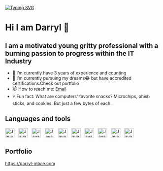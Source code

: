 [![Typing SVG](https://readme-typing-svg.demolab.com/?lines=I+am+a+Front+End+Developer;I+am+a+Machine+Learning+Expert;I+am+an+API+Developer)](https://git.io/typing-svg)
# Hi I am Darryl 👋

## I am a motivated young gritty professional with a burning passion to progress within the IT Industry
 
- 🔭 I’m currently have 3 years of experience and counting
- 🌱 I’m currently pursuing my dreams😂 but have accredited certifications.Check out portfolio
- 📫 How to reach me: [Email](mailto:darrylmbae@icloud.com)
- ⚡ Fun fact: What are computers' favorite snacks? Microchips, phish sticks, and cookies. But just a few bytes of each.

## Languages and tools
<img align="left" alt="Java" width="30px" style="padding-right:10px;" src="https://cdn.jsdelivr.net/gh/devicons/devicon/icons/figma/figma-original.svg" />
<img align="left" alt="Java" width="30px" style="padding-right:10px;" src="https://cdn.jsdelivr.net/gh/devicons/devicon/icons/html5/html5-original.svg" />
<img align="left" alt="Java" width="30px" style="padding-right:10px;" src="https://cdn.jsdelivr.net/gh/devicons/devicon/icons/css3/css3-original.svg" />
<img align="left" alt="Java" width="30px" style="padding-right:10px;" src="https://cdn.jsdelivr.net/gh/devicons/devicon/icons/python/python-original.svg" />
<img align="left" alt="Java" width="30px" style="padding-right:10px;" src="https://cdn.jsdelivr.net/gh/devicons/devicon/icons/csharp/csharp-original.svg" />
<img align="left" alt="Java" width="30px" style="padding-right:10px;" src="https://cdn.jsdelivr.net/gh/devicons/devicon/icons/c/c-original.svg" />
<img align="left" alt="Java" width="30px" style="padding-right:10px;" src="https://cdn.jsdelivr.net/gh/devicons/devicon/icons/canva/canva-original.svg" />
<img align="left" alt="Java" width="30px" style="padding-right:10px;" src="https://cdn.jsdelivr.net/gh/devicons/devicon/icons/react/react-original.svg" />
<img align="left" alt="Java" width="30px" style="padding-right:10px;" src="https://cdn.jsdelivr.net/gh/devicons/devicon/icons/javascript/javascript-original.svg" />
<img align="left" alt="Java" width="30px" style="padding-right:10px;" src="https://cdn.jsdelivr.net/gh/devicons/devicon/icons/git/git-original.svg" />

<br>
<br>

## Portfolio
<a href="https://dm-project-1.web.app">https://darryl-mbae.com</a>






        
